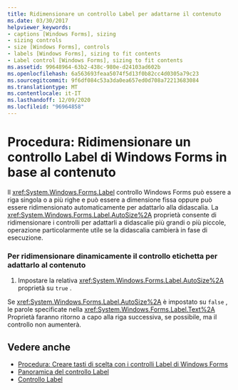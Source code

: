 ```yaml
---
title: Ridimensionare un controllo Label per adattarne il contenuto
ms.date: 03/30/2017
helpviewer_keywords:
- captions [Windows Forms], sizing
- sizing controls
- size [Windows Forms], controls
- labels [Windows Forms], sizing to fit contents
- Label control [Windows Forms], sizing to fit contents
ms.assetid: 99648964-63b2-438c-980e-d24103ad602b
ms.openlocfilehash: 6a563693feaa5074f5d13f0b82cc4d0305a79c23
ms.sourcegitcommit: 9f6df084c53a3da0ea657ed0d708a72213683084
ms.translationtype: MT
ms.contentlocale: it-IT
ms.lasthandoff: 12/09/2020
ms.locfileid: "96964858"
---
```

# <a name="how-to-size-a-windows-forms-label-control-to-fit-its-contents"></a>Procedura: Ridimensionare un controllo Label di Windows Forms in base al contenuto
Il <xref:System.Windows.Forms.Label> controllo Windows Forms può essere a riga singola o a più righe e può essere a dimensione fissa oppure può essere ridimensionato automaticamente per adattarlo alla didascalia. La <xref:System.Windows.Forms.Label.AutoSize%2A> proprietà consente di ridimensionare i controlli per adattarli a didascalie più grandi o più piccole, operazione particolarmente utile se la didascalia cambierà in fase di esecuzione.  
  
### <a name="to-make-a-label-control-resize-dynamically-to-fit-its-contents"></a>Per ridimensionare dinamicamente il controllo etichetta per adattarlo al contenuto  
  
1. Impostare la relativa <xref:System.Windows.Forms.Label.AutoSize%2A> proprietà su `true` .  
  
 Se <xref:System.Windows.Forms.Label.AutoSize%2A> è impostato su `false` , le parole specificate nella <xref:System.Windows.Forms.Label.Text%2A> Proprietà faranno ritorno a capo alla riga successiva, se possibile, ma il controllo non aumenterà.  
  
## <a name="see-also"></a>Vedere anche

- [Procedura: Creare tasti di scelta con i controlli Label di Windows Forms](how-to-create-access-keys-with-windows-forms-label-controls.md)
- [Panoramica del controllo Label](label-control-overview-windows-forms.md)
- [Controllo Label](label-control-windows-forms.md)
